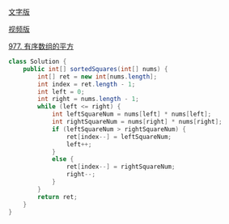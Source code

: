 [文字版](https://programmercarl.com/0977.%E6%9C%89%E5%BA%8F%E6%95%B0%E7%BB%84%E7%9A%84%E5%B9%B3%E6%96%B9.html)

[视频版](https://www.bilibili.com/video/BV1QB4y1D7ep)

[977. 有序数组的平方](https://leetcode.cn/problems/squares-of-a-sorted-array)

```Java
class Solution {
    public int[] sortedSquares(int[] nums) {
        int[] ret = new int[nums.length];
        int index = ret.length - 1;
        int left = 0;
        int right = nums.length - 1;
        while (left <= right) {
            int leftSquareNum = nums[left] * nums[left];
            int rightSquareNum = nums[right] * nums[right];
            if (leftSquareNum > rightSquareNum) {
                ret[index--] = leftSquareNum;
                left++;
            }
            else {
                ret[index--] = rightSquareNum;
                right--;
            }
        }
        return ret;
    }
}
```